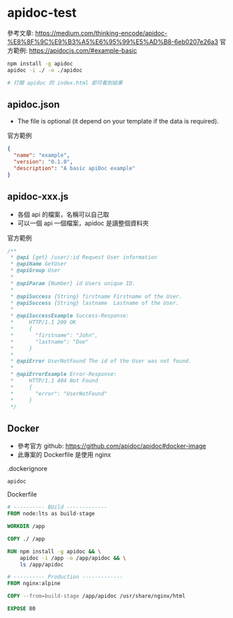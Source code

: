 # apidoc-test

參考文章: https://medium.com/thinking-encode/apidoc-%E8%8F%9C%E9%B3%A5%E6%95%99%E5%AD%B8-6eb0207e26a3
官方範例: https://apidocjs.com/#example-basic

```bash
npm install -g apidoc
apidoc -i ./ -o ./apidoc

# 打開 apidoc 的 index.html 即可看到結果
```

## apidoc.json

- The file is optional (it depend on your template if the data is required).

官方範例

```json
{
  "name": "example",
  "version": "0.1.0",
  "description": "A basic apiDoc example"
}
```

## apidoc-xxx.js

- 各個 api 的檔案，名稱可以自己取
- 可以一個 api 一個檔案，apidoc 是讀整個資料夾

官方範例

```js
/**
 * @api {get} /user/:id Request User information
 * @apiName GetUser
 * @apiGroup User
 *
 * @apiParam {Number} id Users unique ID.
 *
 * @apiSuccess {String} firstname Firstname of the User.
 * @apiSuccess {String} lastname  Lastname of the User.
 *
 * @apiSuccessExample Success-Response:
 *     HTTP/1.1 200 OK
 *     {
 *       "firstname": "John",
 *       "lastname": "Doe"
 *     }
 *
 * @apiError UserNotFound The id of the User was not found.
 *
 * @apiErrorExample Error-Response:
 *     HTTP/1.1 404 Not Found
 *     {
 *       "error": "UserNotFound"
 *     }
 */
```

## Docker

- 參考官方 github: https://github.com/apidoc/apidoc#docker-image
- 此專案的 Dockerfile 是使用 nginx

.dockerignore

```.dockerignore
apidoc
```

Dockerfile

```Dockerfile
# ---------- BUild -------------
FROM node:lts as build-stage

WORKDIR /app

COPY ./ /app

RUN npm install -g apidoc && \
    apidoc -i /app -o /app/apidoc && \
    ls /app/apidoc

# ---------- Production -------------
FROM nginx:alpine

COPY --from=build-stage /app/apidoc /usr/share/nginx/html

EXPOSE 80
```
